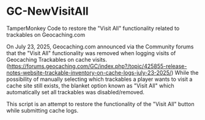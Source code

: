 # GC-NewVisitAll
TamperMonkey Code to restore the "Visit All" functionality related to trackables on Geocaching.com

On July 23, 2025, Geocaching.com announced via the Community forums that the "Visit All" functionality was removed when logging visits of Geocaching Trackables on cache visits. (https://forums.geocaching.com/GC/index.php?/topic/425855-release-notes-website-trackable-inventory-on-cache-logs-july-23-2025/) While the possibility of manually selecting which trackables a player wants to visit a cache site still exists, the blanket option known as "Visit All" which automatically set all trackables was disabled/removed.

This script is an attempt to restore the functionality of the "Visit All" button while submitting cache logs.
